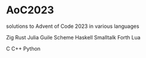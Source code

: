 # AoC2023
solutions to Advent of Code 2023 in various languages

Zig
Rust
Julia
Guile Scheme
Haskell
Smalltalk
Forth
Lua

C
C++
Python
